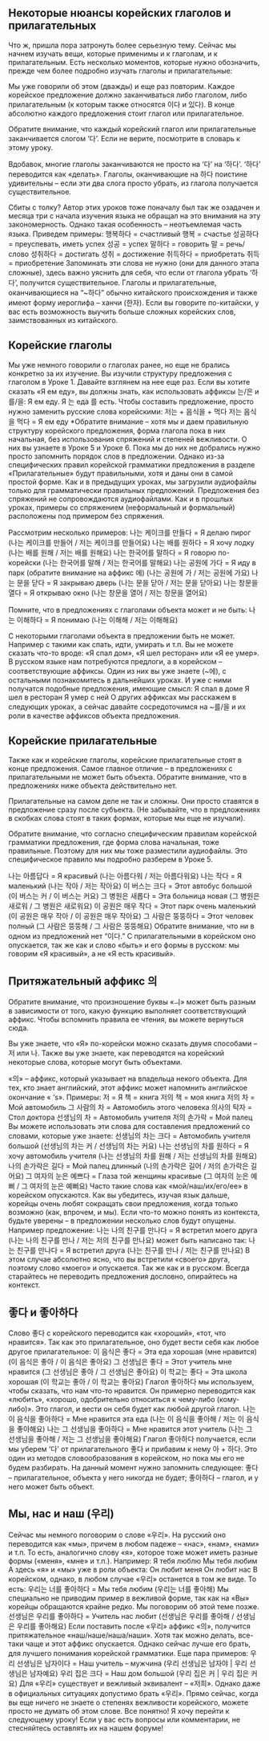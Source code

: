 ## Некоторые нюансы корейских глаголов и прилагательных
Что ж, пришла пора затронуть более серьезную тему. Сейчас мы начнем изучать вещи, которые применимы и к глаголам, и к прилагательным. Есть несколько моментов, которые нужно обозначить, прежде чем более подробно изучать глаголы и прилагательные:

Мы уже говорили об этом (дважды) и еще раз повторим. Каждое корейское предложение должно заканчиваться либо глаголом, либо прилагательным (к которым также относятся 이다 и 있다). В конце абсолютно каждого предложения стоит глагол или прилагательное.

Обратите внимание, что каждый корейский глагол или прилагательные заканчивается слогом ‘다’. Если не верите, посмотрите в словарь к этому уроку.

Вдобавок, многие глаголы заканчиваются не просто на ‘다’ на ‘하다’. ‘하다’ переводится как «делать». Глаголы, оканчивающие на 하다 поистине удивительны – если эти два слога просто убрать, из глагола получается существительное.

Сбиты с толку? Автор этих уроков тоже поначалу был так же озадачен и месяца три с начала изучения языка не обращал на это внимания на эту закономерность. Однако такая особенность – неотъемлемая часть языка.
Приведем примеры:
행복하다 = счастливый
행복 = счастье
성공하다 = преуспевать, иметь успех
성공 = успех
말하다 = говорить
말 = речь/слово
성취하다 = достигать
성취 = достижение
취득하다 = приобретать
취득 = приобретение
Запоминать эти слова не нужно (они для данного этапа сложные), здесь важно уяснить для себя, что если от глагола убрать ‘하다’, получится существительное.
Глаголы и прилагательные, оканчивающиеся на “~하다” обычно китайского происхождения и также имеют форму иероглифа – ханчи (한자). Если вы говорите по-китайски, у вас есть возможность выучить больше сложных корейских слов, заимствованных из китайского.

## Корейские глаголы
Мы уже немного говорили о глаголах ранее, но еще не брались конкретно за их изучение. Вы изучили структуру предложения с глаголом в Уроке 1. Давайте взглянем на нее еще раз. Если вы хотите сказать «Я ем еду», вы должны знать, как использовать аффиксы 는/은 и 를/을:
Я ем еду.
Я 는 еда 를 есть.
Чтобы составить предложение, просто нужно заменить русские слова корейскими:
저는 + 음식을 + 먹다
저는 음식을 먹다 = Я ем еду
*Обратите внимание – хотя мы и даем правильную структуру корейского предложения, форма глагола пока в них начальная, без использования спряжений и степеней вежливости. О них вы узнаете в Уроке 5 и Уроке 6. Пока мы до них не добрались нужно просто запомнить порядок слов в предложении. Однако из-за специфических правил корейской грамматики предложения в разделе «Прилагательные» будут правильными, хотя и даны они в самой простой форме. Как и в предыдущих уроках, мы загрузили аудиофайлы только для грамматически правильных предложений. Предложения без спряжений не сопровождаются аудиофайлами.
Как и в прошлых уроках, примеры со спряжением (неформальный и формальный) расположены под примером без спряжения.

Рассмотрим несколько примеров:
나는 케이크를 만들다 = Я делаю пирог
(나는 케이크를 만들어 / 저는 케이크를 만들어요)
나는 배를 원하다 = Я хочу лодку
(나는 배를 원해 / 저는 배를 원해요)
나는 한국어를 말하다 = Я говорю по-корейски
(나는 한국어를 말해 / 저는 한국어를 말해요)
나는 공원에 가다 = Я иду в парк (обратите внимание на аффикс 에)
(나는 공원에 가 / 저는 공원에 가요)
나는 문을 닫다 = Я закрываю дверь
(나는 문을 닫아 / 저는 문을 닫아요)
나는 창문을 열다 = Я открываю окно
(나는 창문을 열어 / 저는 창문을 열어요)

Помните, что в предложениях с глаголами объекта может и не быть:
나는 이해하다 = Я понимаю
(나는 이해해 / 저는 이해해요)

С некоторыми глаголами объекта в предложении быть не может. Например с такими как спать, идти, умирать и т.п. Вы не можете сказать что-то вроде: «Я спал дом», «Я шел ресторан» или «Я ее умер». В русском языке нам потребуются предлоги, а в корейском – соответствующие аффиксы. Один из них вы уже знаете (~에), с остальными познакомитесь в дальнейших уроках. И уже с ними получатся подобные предложения, имеющие смысл:
Я спал в доме
Я шел в ресторан
Я умер с ней
О других аффиксах мы расскажем в следующих уроках, а сейчас давайте сосредоточимся на ~를/을 и их роли в качестве аффиксов объекта предложения.

## Корейские прилагательные
Также как и корейские глаголы, корейские прилагательные стоят в конце предложения. Самое главное отличие – в предложениях с прилагательными не может быть объекта. Обратите внимание, что в предложениях ниже объекта действительно нет.

Прилагательные на самом деле не так и сложны. Они просто ставятся в предложение сразу после субъекта. (Не забывайте, что в предложениях в скобках слова стоят в таких формах, которые мы еще не изучали).

Обратите внимание, что согласно специфическим правилам корейской грамматики предложения, где форма слова начальная, тоже правильные. Поэтому для них мы тоже разместили аудиофайлы. Это специфическое правило мы подробно разберем в Уроке 5.

나는 아름답다 = Я красивый
(나는 아름다워 / 저는 아름다워요)
나는 작다 = Я маленький
(나는 작아 / 저는 작아요)
이 버스는 크다 = Этот автобус большой
(이 버스는 커 / 이 버스는 커요)
그 병원은 새롭다 = Эта больница новая
(그 병원은 새로워 / 그 병원은 새로워요)
이 공원은 매우 작다 = Этот парк очень маленький
(이 공원은 매우 작아 / 이 공원은 매우 작아요)
그 사람은 뚱뚱하다 = Этот человек полный
(그 사람은 뚱뚱해 / 그 사람은 뚱뚱해요)
Обратите внимание, что ни в одном из предложений нет “이다.” С прилагательными в корейском оно опускается, так же как и слово «быть» и его формы в русском: мы говорим «Я красивый», а не «Я есть красивый».

## Притяжательный аффикс 의
Обратите внимание, что произношение буквы «ㅢ» может быть разным в зависимости от того, какую функцию выполняет соответствующий аффикс. Чтобы вспомнить правила ее чтения, вы можете вернуться сюда.

Вы уже знаете, что «Я» по-корейски можно сказать двумя способами – 저 или 나. Также вы уже знаете, как переводятся на корейский некоторые слова, которые могут быть объектами.

«의» – аффикс, который указывает на владельца некого объекта. Для тех, кто знает английский, этот аффикс может напомнить английское окончание « ‘s». Примеры:
저 = Я
책 = книга
저의 책 = моя книга
저의 차 = Мой автомобиль
그 사람의 차 = Автомобиль этого человека
의사의 탁자 = Стол доктора
선생님의 차 = Автомобиль учителя
저의 손가락 = Мой палец
Вы можете использовать эти слова для составления предложений со словами, которые уже знаете:
선생님의 차는 크다 = Автомобиль учителя большой
(선생님의 차는 커 / 선생님의 차는 커요)
나는 선생님의 차를 원하다 = Я хочу автомобиль учителя
(나는 선생님의 차를 원해 / 저는 선생님의 차를 원해요)
나의 손가락은 길다 = Мой палец длинный
(나의 손가락은 길어 / 저의 손가락은 길어요)
그 여자의 눈은 예쁘다 = Глаза той женщины красивые
(그 여자의 눈은 예뻐 / 그 여자의 눈은 예뻐요)
Часто такие слова как «мой/наш/их/его/ее» в корейском опускаются. Как вы убедитесь, изучая язык дальше, корейцы очень любят сокращать свои предложения, когда только возможно (как, впрочем, и мы). Если что-то можно понять из контекста, будьте уверены – в предложении несколько слов будут опущены. Например предложение:
나는 나의 친구를 만나다 = Я встретил моего друга
(나는 나의 친구를 만나 / 저는 저의 친구를 만나요)
может быть написано так:
나는 친구를 만나다 = Я встретил друга
(나는 친구를 만나 / 저는 친구를 만나요)
В этом случае абсолютно ясно, что вы встретили «своего» друга, поэтому слово «моего» и опускается. Так же как и в русском.
Всегда старайтесь не переводить предложения дословно, опирайтесь на контекст.

## 좋다 и 좋아하다
Слово 좋다 с корейского переводится как «хороший», «тот, что нравится». Так как это прилагательное, оно будет вести себя как любое другое прилагательное:
이 음식은 좋다 = Эта еда хорошая (мне нравится)
(이 음식은 좋아 / 이 음식은 좋아요)
그 선생님은 좋다 = Этот учитель мне нравится
(그 선생님은 좋아 / 그 선생님은 좋아요)
이 학교는 좋다 = Эта школа хорошая
(이 학교는 좋아 / 이 학교는 좋아요)
Глагол 좋아하다 мы используем, чтобы сказать, что нам что-то нравится. Он примерно переводится как «любить», «хорошо, одобрительно относиться к чему-либо (кому-либо)». Это глагол, и вести он себя будет как любой другой глагол.
나는 이 음식을 좋아하다 = Мне нравится эта еда
(나는 이 음식을 좋아해 / 저는 이 음식을 좋아해요)
나는 그 선생님을 좋아하다 = Мне нравится этот учитель
(나는 그 선생님을 좋아해 / 저는 그 선생님을 좋아해요)
Глагол 좋아하다 получается, если мы уберем ‘다’ от прилагательного 좋다 и прибавим к нему 아 + 하다. Это один из методов словообразования в корейском, но пока мы его не будем разбирать. На данный момент нужно запомнить следующее:
좋다 – прилагательное, объекта у него никогда не будет;
좋아하다 – глагол, и у него может быть объект.

## Мы, нас и наш (우리)
Сейчас мы немного поговорим о слове «우리». На русский оно переводится как «мы», причем в любом падеже – «нас», «нам», «нами» и т.п. То есть, аналогично слову «я», которое тоже может иметь разные формы («меня», «мне» и т.п.). Например:
Я тебя люблю
Мы тебя любим
А здесь «я» и «мы» уже в роли объекта:
Он любит меня
Он любит нас
В корейском, однако, в любом случае «우리» останется в том же виде. То есть:
우리는 너를 좋아하다 = Мы тебя любим
(우리는 너를 좋아해)
Мы специально не приводим пример в вежливой форме, так как на «Вы» корейцы обращаются крайне редко. Мы поговорим об этой теме позже.
선생님은 우리를 좋아하다 = Учитель нас любит
(선생님은 우리를 좋아해 / 선생님은 우리를 좋아해요)
Если поставить после «우리» аффикс «의», получится притяжательное «наш/наше/наша/наши». Хотя так можно делать, все-таки чаще и этот аффикс опускается. Однако сейчас лучше его брать, для лучшего понимания корейской грамматики.
Еще пара примеров:
우리 선생님은 남자이다 = Наш учитель – мужчина
(우리 선생님은 남자야 | 우리 선생님은 남자예요)
우리 집은 크다 = Наш дом большой
(우리 집은 커 | 우리 집은 커요)
Для «우리» существует и вежливый эквивалент – «저희». Однако даже в официальных ситуациях допустимо брать «우리». Прямо сейчас, когда вы еще ничего не знаете о степенях вежливости корейского, можете просто не думать об этом слове.
Все понятно! Я хочу перейти к следующему уроку!
Если у вас есть вопросы или комментарии, не стесняйтесь оставлять их на нашем форуме!